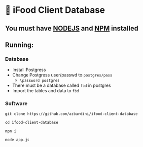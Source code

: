 # :construction: iFood Client Database

## You must have [NODEJS](https://tecadmin.net/install-latest-nodejs-npm-on-ubuntu/) and [NPM](https://www.npmjs.com/get-npm) installed

## Running:

### Database

- Install Postgress
- Change Postgress user/passwd to `postgres/pass`
  - ```\password postgres```
- There must be a database called `fbd` in postgres
- Import the tables and data to `fbd`

### Software

```git clone https://github.com/azbardini/ifood-client-database```

```cd ifood-client-database```

```npm i```

```node app.js```
